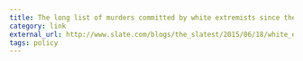 ```yaml
---
title: The long list of murders committed by white extremists since the Oklahoma City bombing
category: link
external_url: http://www.slate.com/blogs/the_slatest/2015/06/18/white_extremist_murders_killed_at_least_60_in_u_s_since_1995.html
tags: policy
---
```

